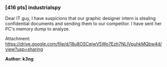 ### [416 pts] industrialspy

Dear IT guy, I have suspicions that our graphic designer intern is stealing confidential documents and sending them to our competitor. I have sent her PC's memory dump to analyze.

Attachment: https://drive.google.com/file/d/18u8OSCejwV5Wo7Ezh7NLlVpuhkMQbw4d/view?usp=sharing

**Author: k3ng**
